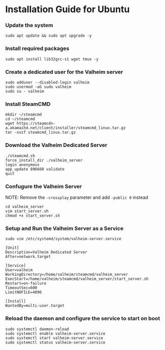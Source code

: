 
# Installation Guide for Ubuntu
### Update the system
```
sudo apt update && sudo apt upgrade -y
```

### Install required packages
```
sudo apt install lib32gcc-s1 wget tmux -y
```

### Create a dedicated user for the Valheim server
```
sudo adduser --disabled-login valheim
sudo usermod -aG sudo valheim
sudo su - valheim
```

### Install SteamCMD
```
mkdir ~/steamcmd
cd ~/steamcmd
wget https://steamcdn-a.akamaihd.net/client/installer/steamcmd_linux.tar.gz
tar -xvzf steamcmd_linux.tar.gz 
```

### Download the Valheim Dedicated Server
```
./steamcmd.sh 
force_install_dir ./valheim_server
login anonymous
app_update 896660 validate
quit
```

### Confugure the Valheim Server
 NOTE: Remove the `-crossplay` parameter and add `-public 0` instead
```
cd valheim_server
vim start_server.sh
chmod +x start_server.sh
```


### Setup and Run the Valheim Server as a Service
```
sudo vim /etc/systemd/system/valheim-server.service

[Unit]
Description=Valheim Dedicated Server
After=network.target

[Service]
User=valheim
WorkingDirectory=/home/valheim/steamcmd/valheim_server
ExecStart=/home/valheim/steamcmd/valheim_server/start_server.sh
Restart=on-failure
TimeoutSec=600
LimitNOFILE=4096

[Install]
WantedBy=multi-user.target
```

### Reload the daemon and configure the service to start on boot
```
sudo systemctl daemon-reload
sudo systemctl enable valheim-server.service
sudo systemctl start valheim-server.service
sudo systemctl status valheim-server.service
```